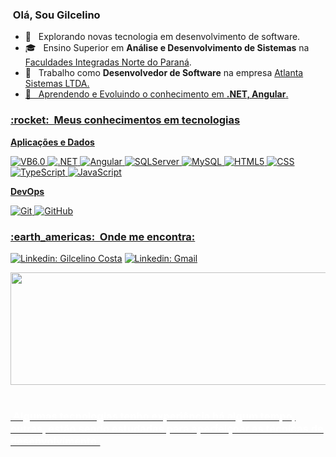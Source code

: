 <h3> &nbsp;Olá, Sou Gilcelino  </h3>

- 🤔 &nbsp; Explorando novas tecnologia em desenvolvimento de software.
- 🎓 &nbsp; Ensino Superior em **Análise e Desenvolvimento de Sistemas** na <a href="https://www.unopar.com.br/institucional/nossa-historia/">Faculdades Integradas Norte do Paraná</a>.
- 💼 &nbsp; Trabalho como **Desenvolvedor de Software** na empresa <a href="https://atlantasistemas.com.br">Atlanta Sistemas LTDA.
- 🌱 &nbsp; Aprendendo e Evoluindo o conhecimento em **.NET, Angular**.

<h3> :rocket: &nbsp;Meus conhecimentos em tecnologias </h3>

**Aplicações e Dados**

  ![VB6.0](https://img.shields.io/badge/-VB.6.0-333333?syle=flat&logo=visual-basic&logoColor=68217A)
  ![.NET](https://img.shields.io/badge/-.NET-333333?syle=flat&logo=VisualStudio&logoColor=68217A)
  ![Angular](https://img.shields.io/badge/-Angular-333333?syle=flat&logo=Angular&logoColor=D62F34)
  ![SQLServer](https://img.shields.io/badge/-SQLServer-333333?style=flat&logo=SQLServer)
  ![MySQL](https://img.shields.io/badge/-MySQL-333333?style=flat&logo=mysql)
  ![HTML5](https://img.shields.io/badge/-HTML5-333333?style=flat&logo=HTML5)
  ![CSS](https://img.shields.io/badge/-CSS-333333?style=flat&logo=CSS3&logoColor=1572B6)
  ![TypeScript](https://img.shields.io/badge/-TypeScript-333333?style=flat&logo=TypeScript&logoColor=1572B6)
  ![JavaScript](https://img.shields.io/badge/-JavaScript-333333?style=flat&logo=JavaScript&logoColor=EECB01)

**DevOps**

  ![Git](https://img.shields.io/badge/-Git-333333?style=flat&logo=git)
  ![GitHub](https://camo.githubusercontent.com/544426317a6c6226b7f6b3367232378ea367aa5001a41da4f302a77f9959909f/68747470733a2f2f696d672e736869656c64732e696f2f62616467652f2d4769744875622d3333333333333f7374796c653d666c6174266c6f676f3d676974687562)
  	
<h3> :earth_americas: &nbsp;Onde me encontra: </h3> 

[![Linkedin: Gilcelino Costa](https://img.shields.io/badge/-Gilcelino_Costa-blue?style=flat-square&logo=Linkedin&logoColor=white&link=https://www.linkedin.com/in/gilcelino-costa-492643202/)](https://www.linkedin.com/in/gilcelino-c%C3%A9sar-da-costa-492643202/)
[![Linkedin: Gmail](https://img.shields.io/badge/-Email-E53930?style=flat-square&logo=GMAIL&logoColor=white&link=mailto:gilcelino@gmail.com)](mailto:gilcelino@gmail.com)
<div align="center">
  <a href="https://github.com/gilcelino">
  <img height="180em" width="600em" src="https://github-readme-stats.vercel.app/api/top-langs/?username=gilcelino&layout=compact&langs_count=7&theme=dark"/>
</div>
  
 <div style="display: inline_block"><br>
     <h3 style="color:#FFFFFF"> &nbsp;Algumas tecnologias tenho experiência há algum tempo, outras, estão sendo estudadas para aperfeiçoar as técnicas de desenvolvimento.</h3>
</div>
